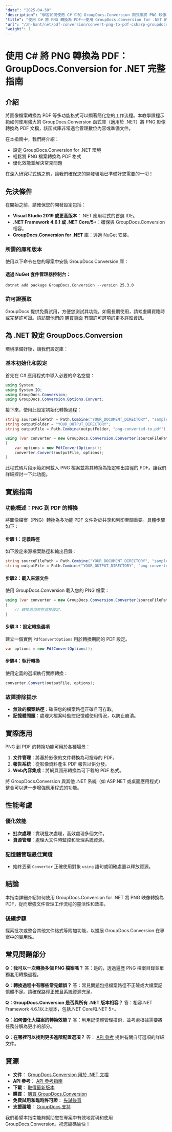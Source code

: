 ```yaml
---
"date": "2025-04-30"
"description": "學習如何使用 C# 中的 GroupDocs.Conversion 函式庫將 PNG 映像轉換為 PDF 檔案。本指南涵蓋設定、程式碼實作和效能最佳化。"
"title": "使用 C# 將 PNG 轉換為 PDF——使用 GroupDocs.Conversion for .NET 的綜合指南"
"url": "/zh-hant/net/pdf-conversion/convert-png-to-pdf-csharp-groupdocs/"
"weight": 1
---
```


# 使用 C# 將 PNG 轉換為 PDF：GroupDocs.Conversion for .NET 完整指南

## 介紹

將圖像檔案轉換為 PDF 等多功能格式可以顯著簡化您的工作流程。本教學課程示範如何使用強大的 GroupDocs.Conversion 函式庫（適用於 .NET）將 PNG 影像轉換為 PDF 文檔，該函式庫非常適合管理數位內容或準備文件。

在本指南中，我們將介紹：
- 設定 GroupDocs.Conversion for .NET 環境
- 輕鬆將 PNG 檔案轉換為 PDF 格式
- 優化效能並解決常見問題

在深入研究程式碼之前，讓我們確保您的開發環境已準備好您需要的一切！

## 先決條件

在開始之前，請確保您的開發設定包括：
- **Visual Studio 2019 或更高版本**：.NET 應用程式的首選 IDE。
- **.NET Framework 4.6.1 或 .NET Core/5+**：確保與 GroupDocs.Conversion 相容。
- **GroupDocs.Conversion for .NET** 庫：透過 NuGet 安裝。

### 所需的庫和版本

使用以下命令在您的專案中安裝 GroupDocs.Conversion 庫：

#### 透過 NuGet 套件管理器控制台：
```shell
dotnet add package GroupDocs.Conversion --version 25.3.0
```

### 許可證獲取

GroupDocs 提供免費試用，方便您測試其功能。如需長期使用，請考慮購買臨時或完整許可證。請訪問他們的 [購買頁面](https://purchase.groupdocs.com/buy) 有關許可選項的更多詳細資訊。

## 為 .NET 設定 GroupDocs.Conversion

環境準備好後，讓我們設定庫：

### 基本初始化和設定

首先在 C# 應用程式中導入必要的命名空間：
```csharp
using System;
using System.IO;
using GroupDocs.Conversion;
using GroupDocs.Conversion.Options.Convert;
```
接下來，使用此設定初始化轉換過程：
```csharp
string sourceFilePath = Path.Combine("YOUR_DOCUMENT_DIRECTORY", "sample.png");
string outputFolder = "YOUR_OUTPUT_DIRECTORY";
string outputFile = Path.Combine(outputFolder, "png-converted-to.pdf");

using (var converter = new GroupDocs.Conversion.Converter(sourceFilePath))
{
    var options = new PdfConvertOptions();
    converter.Convert(outputFile, options);
}
```
此程式碼片段示範如何載入 PNG 檔案並將其轉換為指定輸出路徑的 PDF。讓我們詳細探討一下此功能。

## 實施指南

### 功能概述：PNG 到 PDF 的轉換

將圖像檔案（PNG）轉換為多功能 PDF 文件對於共享和列印至關重要。具體步驟如下：

#### 步驟 1：定義路徑
如下設定來源檔案路徑和輸出目錄：
```csharp
string sourceFilePath = Path.Combine("YOUR_DOCUMENT_DIRECTORY", "sample.png");
string outputFile = Path.Combine("YOUR_OUTPUT_DIRECTORY", "png-converted-to.pdf");
```
#### 步驟2：載入來源文件
使用 GroupDocs.Conversion 載入您的 PNG 檔案：
```csharp
using (var converter = new GroupDocs.Conversion.Converter(sourceFilePath))
{
    // 轉換選項將在這裡設定。
}
```
#### 步驟 3：設定轉換選項
建立一個實例 `PdfConvertOptions` 用於轉換期間的 PDF 設定。
```csharp
var options = new PdfConvertOptions();
```
#### 步驟4：執行轉換
使用定義的選項執行實際轉換：
```csharp
converter.Convert(outputFile, options);
```
### 故障排除提示
- **無效的檔案路徑**：確保您的檔案路徑正確且可存取。
- **記憶體問題**：處理大檔案時監控記憶體使用情況，以防止崩潰。

## 實際應用

PNG 到 PDF 的轉換功能可用於各種場景：
1. **文件管理**：將基於影像的文件轉換為可搜尋的 PDF。
2. **報告系統**：從影像資料產生 PDF 報告以供分發。
3. **Web內容集成**：將網頁圖形轉換為可下載的 PDF 格式。

將 GroupDocs.Conversion 與其他 .NET 系統（如 ASP.NET 或桌面應用程式）整合可以進一步增強應用程式的功能。

## 性能考慮

### 優化效能
- **批次處理**：實現批次處理，高效處理多個文件。
- **資源管理**：處理大文件時監控和管理系統資源。

### 記憶體管理最佳實踐
- 始終丟棄 `Converter` 正確使用對象 `using` 語句或明確處置以釋放資源。

## 結論

本指南詳細介紹如何使用 GroupDocs.Conversion for .NET 將 PNG 映像轉換為 PDF，從而增強文件管理工作流程的靈活性和效率。

### 後續步驟
探索批次或整合其他文件格式等附加功能，以擴展 GroupDocs.Conversion 在專案中的實用性。

## 常見問題部分

**Q：我可以一次轉換多個 PNG 檔案嗎？**
答：是的，透過遍歷 PNG 檔案目錄並單獨套用轉換過程。

**Q：轉換過程中有哪些常見錯誤？**
答：常見問題包括檔案路徑不正確或大檔案記憶體不足。請確保路徑正確且系統資源充足。

**Q：GroupDocs.Conversion 是否與所有 .NET 版本相容？**
答：相容.NET Framework 4.6.1以上版本，包括.NET Core和.NET 5+。

**Q：如何優化大檔案的轉換效能？**
答：利用記憶體管理技術，並考慮根據需要將任務分解為更小的部分。

**Q：在哪裡可以找到更多進階配置選項？**
答： [API 參考](https://reference.groupdocs.com/conversion/net/) 提供有關自訂選項的詳細文件。

## 資源
- **文件**： [GroupDocs.Conversion 用於 .NET 文檔](https://docs.groupdocs.com/conversion/net/)
- **API 參考**： [API 參考指南](https://reference.groupdocs.com/conversion/net/)
- **下載**： [取得最新版本](https://releases.groupdocs.com/conversion/net/)
- **購買**： [購買 GroupDocs.Conversion](https://purchase.groupdocs.com/buy)
- **免費試用和臨時許可證**： [先試後買](https://releases.groupdocs.com/conversion/net/)
- **支援論壇**： [GroupDocs 支持](https://forum.groupdocs.com/c/conversion/10)

我們希望本指南能夠幫助您在專案中有效地實現和使用 GroupDocs.Conversion。祝您編碼愉快！